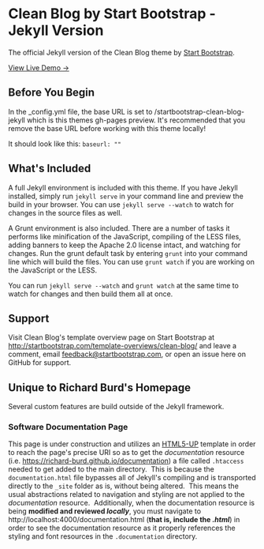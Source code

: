 # Clean Blog by Start Bootstrap - Jekyll Version

The official Jekyll version of the Clean Blog theme by [Start Bootstrap](http://startbootstrap.com/).

[View Live Demo &rarr;](http://blackrockdigital.github.io/startbootstrap-clean-blog-jekyll/)

## Before You Begin

In the _config.yml file, the base URL is set to /startbootstrap-clean-blog-jekyll which is this themes gh-pages preview. It's recommended that you remove the base URL before working with this theme locally!

It should look like this:
`baseurl: ""`

## What's Included

A full Jekyll environment is included with this theme. If you have Jekyll installed, simply run `jekyll serve` in your command line and preview the build in your browser. You can use `jekyll serve --watch` to watch for changes in the source files as well.

A Grunt environment is also included. There are a number of tasks it performs like minification of the JavaScript, compiling of the LESS files, adding banners to keep the Apache 2.0 license intact, and watching for changes. Run the grunt default task by entering `grunt` into your command line which will build the files. You can use `grunt watch` if you are working on the JavaScript or the LESS.

You can run `jekyll serve --watch` and `grunt watch` at the same time to watch for changes and then build them all at once.

## Support

Visit Clean Blog's template overview page on Start Bootstrap at http://startbootstrap.com/template-overviews/clean-blog/ and leave a comment, email feedback@startbootstrap.com, or open an issue here on GitHub for support.

## Unique to Richard Burd's Homepage

Several custom features are build outside of the Jekyll framework.

### Software Documentation Page
This page is under construction and utilizes an [HTML5-UP](https://html5up.net/) template  in order to reach the page's precise URI so as to get the *documentation* resource (i.e. https://richard-burd.github.io/documentation) a file called `.htaccess` needed to get added to the main directory.&nbsp; This is because the `documentation.html` file bypasses all of Jekyll's compiling and is transported directly to the `_site` folder as is, without being altered.&nbsp;  This means the usual abstractions related to navigation and styling are not applied to the *documentation* resource.&nbsp;  Additionally, when the documentation resource is being **modified and reviewed *locally***, you must navigate to http://localhost:4000/documentation.html (**that is, include the *.html***) in order to see the documentation resource as it properly references the styling and font resources in the `.documentation` directory.&nbsp;
